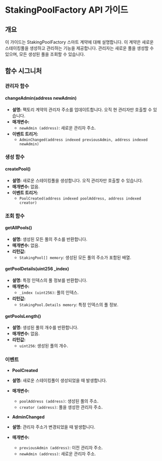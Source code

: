 # StakingPoolFactory API 가이드

## 개요

이 가이드는 StakingPoolFactory 스마트 계약에 대해 설명합니다. 이 계약은 새로운 스테이킹풀을 생성하고 관리하는 기능을 제공합니다. 관리자는 새로운 풀을 생성할 수 있으며, 모든 생성된 풀을 조회할 수 있습니다.

## 함수 시그니처

### 관리자 함수

#### changeAdmin(address newAdmin)

- **설명:** 팩토리 계약의 관리자 주소를 업데이트합니다. 오직 현 관리자만 호출할 수 있습니다.
- **매개변수:**
  - `newAdmin (address)`: 새로운 관리자 주소.
- **이벤트 트리거:**
  - `AdminChanged(address indexed previousAdmin, address indexed newAdmin)`

### 생성 함수

#### createPool()

- **설명:** 새로운 스테이킹풀을 생성합니다. 오직 관리자만 호출할 수 있습니다.
- **매개변수:** 없음.
- **이벤트 트리거:**
  - `PoolCreated(address indexed poolAddress, address indexed creator)`

### 조회 함수

#### getAllPools()

- **설명:** 생성된 모든 풀의 주소를 반환합니다.
- **매개변수:** 없음.
- **리턴값:**
  - `StakingPool[] memory`: 생성된 모든 풀의 주소가 포함된 배열.

#### getPoolDetails(uint256 \_index)

- **설명:** 특정 인덱스의 풀 정보를 반환합니다.
- **매개변수:**
  - `_index (uint256)`: 풀의 인덱스.
- **리턴값:**
  - `StakingPool.Details memory`: 특정 인덱스의 풀 정보.

#### getPoolsLength()

- **설명:** 생성된 풀의 개수를 반환합니다.
- **매개변수:** 없음.
- **리턴값:**
  - `uint256`: 생성된 풀의 개수.

### 이벤트

- **PoolCreated**
- **설명:** 새로운 스테이킹풀이 생성되었을 때 발생합니다.
- **매개변수:**

  - `poolAddress (address)`: 생성된 풀의 주소.
  - `creator (address)`: 풀을 생성한 관리자 주소.

- **AdminChanged**
- **설명:** 관리자 주소가 변경되었을 때 발생합니다.
- **매개변수:**
  - `previousAdmin (address)`: 이전 관리자 주소.
  - `newAdmin (address)`: 새로운 관리자 주소.
